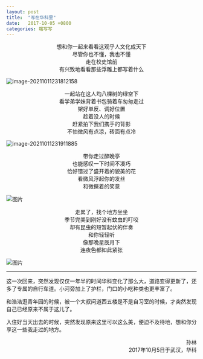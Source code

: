 ```yaml
---
layout: post
title:  "写在华科里"
date:   2017-10-05 +0800
categories: 瞎写写
---
```


<p align='center'>
想和你一起来看看这观乎人文化成天下<br/>
尽管你也不懂，我也不懂<br/>
走在校史馆前<br/>
有兴致地看看那些浮雕上都写着什么<br/>
</p>


![image-20211011231812158](https://forest-pic.oss-cn-beijing.aliyuncs.com/webimg/202110112318290.png)



<p align='center'>
一起站在这人均八棵树的绿空下<br/>
看学弟学妹背着书包骑着车匆匆走过<br/>
架好单反、调好位置<br/>
趁着没人的时候<br/>
赶紧拍下我们携手的背影<br/>
不怕微风有点凉，砖面有点冷<br/>
</p>


![image-20211011231911885](https://forest-pic.oss-cn-beijing.aliyuncs.com/webimg/202110112319003.png)



<p align='center'>
带你走过醉晚亭<br/>
也能感叹一下时间不凑巧<br/>
恰好错过了盛开着的貌美的花<br/>
看微风浮起你的发丝<br/>
和微撅着的笑意<br/>
</p>


![图片](https://forest-pic.oss-cn-beijing.aliyuncs.com/webimg/202110112246590.webp)



<p align='center'>
走累了，找个地方坐坐<br/>
季节完美到刚好没有蚊虫的叮咬<br/>
却有昆虫的短暂起伏的伴奏<br/>
和你轻轻听<br/>
像那晚星辰月下<br/>
连夜色都如此紧张<br/>
</p>

![图片](https://forest-pic.oss-cn-beijing.aliyuncs.com/webimg/202110112246479.webp)

---

这一次回来，突然发现仅仅一年半的时间华科变化了那么大，道路变得更新了，还多了专属的自行车道。小河旁加上了护栏，门口的小吃种类也更丰富了。

和浩浩逛青年园的时候，被一个大叔问道西五楼是不是自习室的时候，才突然发现自己已经原来不属于这儿了。

入住好当天出去的时候，突然发现原来这里可以这么美，便迫不及待地，想和你分享这一些我走过的地方。

<p align='right'>
    孙林<br/>
    2017年10月5日于武汉，华科
</p>
